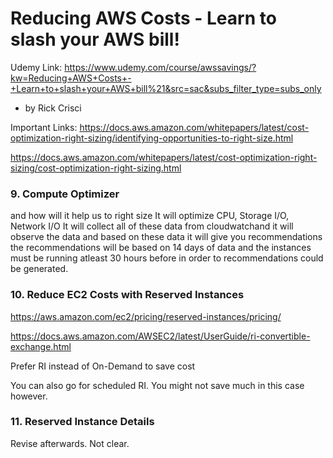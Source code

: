 # Reducing AWS Costs - Learn to slash your AWS bill!
Udemy Link: https://www.udemy.com/course/awssavings/?kw=Reducing+AWS+Costs+-+Learn+to+slash+your+AWS+bill%21&src=sac&subs_filter_type=subs_only
- by Rick Crisci

Important Links:
https://docs.aws.amazon.com/whitepapers/latest/cost-optimization-right-sizing/identifying-opportunities-to-right-size.html

https://docs.aws.amazon.com/whitepapers/latest/cost-optimization-right-sizing/cost-optimization-right-sizing.html

### 9. Compute Optimizer

and how will it help us to right size
It will optimize CPU, Storage I/O, Network I/O
It will collect all of these data from cloudwatchand it will observe the 
data and based on these data it will give you recommendations the 
recommendations will be based on 14 days of data and the instances must
be running atleast 30 hours before in order to recommendations could be 
generated.

### 10. Reduce EC2 Costs with Reserved Instances

https://aws.amazon.com/ec2/pricing/reserved-instances/pricing/

https://docs.aws.amazon.com/AWSEC2/latest/UserGuide/ri-convertible-exchange.html

Prefer RI instead of On-Demand to save cost

You can also go for scheduled RI. You might not save much in this case however.

### 11. Reserved Instance Details
Revise afterwards. Not clear.



